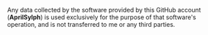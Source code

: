 Any data collected by the software provided by this GitHub account (**AprilSylph**) is used exclusively for the purpose of that software's operation, and is not transferred to me or any third parties.

